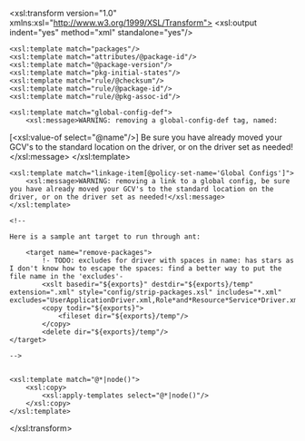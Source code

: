 <xsl:transform version="1.0" xmlns:xsl="http://www.w3.org/1999/XSL/Transform">
    <xsl:output indent="yes" method="xml" standalone="yes"/>
<!--    <xsl:strip-space elements="*"/> -->
    
    <xsl:template match="packages"/>
    <xsl:template match="attributes/@package-id"/>
    <xsl:template match="@package-version"/>
    <xsl:template match="pkg-initial-states"/>
    <xsl:template match="rule/@checksum"/>
    <xsl:template match="rule/@package-id"/>
    <xsl:template match="rule/@pkg-assoc-id"/>
    
    <xsl:template match="global-config-def">
        <xsl:message>WARNING: removing a global-config-def tag, named: 
[<xsl:value-of select="@name"/>]
Be sure you have already moved your GCV's to the standard location on the driver, or on the driver set as needed!</xsl:message>
    </xsl:template>

    <xsl:template match="linkage-item[@policy-set-name='Global Configs']">
        <xsl:message>WARNING: removing a link to a global config, be sure you have already moved your GCV's to the standard location on the driver, or on the driver set as needed!</xsl:message>
    </xsl:template>
    
    <!--
    
    Here is a sample ant target to run through ant:
    
        <target name="remove-packages">
            !- TODO: excludes for driver with spaces in name: has stars as I don't know how to escape the spaces: find a better way to put the file name in the 'excludes'-
            <xslt basedir="${exports}" destdir="${exports}/temp" extension=".xml" style="config/strip-packages.xsl" includes="*.xml" excludes="UserApplicationDriver.xml,Role*and*Resource*Service*Driver.xml"/>
            <copy todir="${exports}">
                <fileset dir="${exports}/temp"/>
            </copy>
            <delete dir="${exports}/temp"/>
    </target>

    -->
    
    
    <xsl:template match="@*|node()">
        <xsl:copy>
            <xsl:apply-templates select="@*|node()"/>
        </xsl:copy>
    </xsl:template>
</xsl:transform>